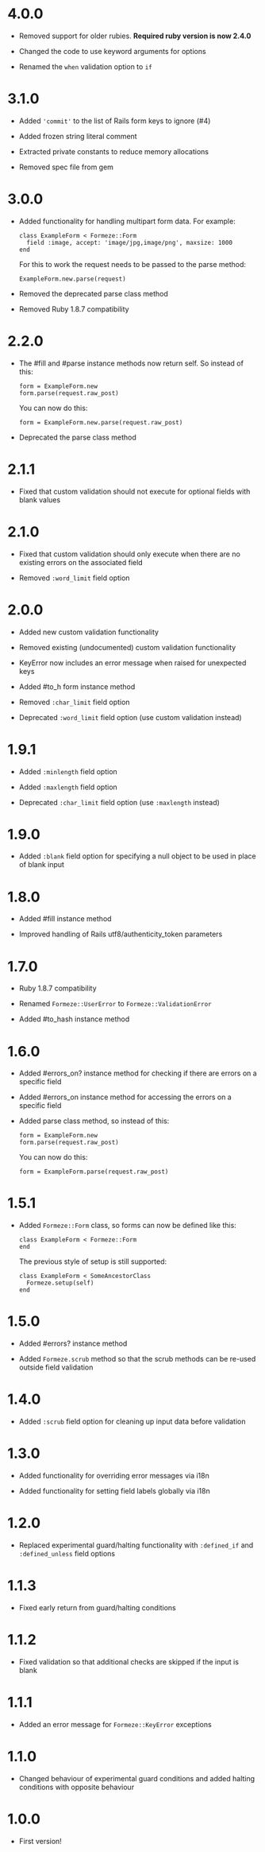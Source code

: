 # 4.0.0

* Removed support for older rubies. **Required ruby version is now 2.4.0**

* Changed the code to use keyword arguments for options

* Renamed the `when` validation option to `if`

# 3.1.0

* Added `'commit'` to the list of Rails form keys to ignore (#4)

* Added frozen string literal comment

* Extracted private constants to reduce memory allocations

* Removed spec file from gem

# 3.0.0

* Added functionality for handling multipart form data. For example:

      class ExampleForm < Formeze::Form
        field :image, accept: 'image/jpg,image/png', maxsize: 1000
      end

  For this to work the request needs to be passed to the parse method:

      ExampleForm.new.parse(request)

* Removed the deprecated parse class method

* Removed Ruby 1.8.7 compatibility

# 2.2.0

* The #fill and #parse instance methods now return self. So instead of this:

      form = ExampleForm.new
      form.parse(request.raw_post)

  You can now do this:

      form = ExampleForm.new.parse(request.raw_post)

* Deprecated the parse class method

# 2.1.1

* Fixed that custom validation should not execute for optional fields with blank values

# 2.1.0

* Fixed that custom validation should only execute when there are no existing errors on the associated field

* Removed `:word_limit` field option

# 2.0.0

* Added new custom validation functionality

* Removed existing (undocumented) custom validation functionality

* KeyError now includes an error message when raised for unexpected keys

* Added #to_h form instance method

* Removed `:char_limit` field option

* Deprecated `:word_limit` field option (use custom validation instead)

# 1.9.1

* Added `:minlength` field option

* Added `:maxlength` field option

* Deprecated `:char_limit` field option (use `:maxlength` instead)

# 1.9.0

* Added `:blank` field option for specifying a null object to be used in place of blank input

# 1.8.0

* Added #fill instance method

* Improved handling of Rails utf8/authenticity_token parameters

# 1.7.0

* Ruby 1.8.7 compatibility

* Renamed `Formeze::UserError` to `Formeze::ValidationError`

* Added #to_hash instance method

# 1.6.0

* Added #errors_on? instance method for checking if there are errors on a specific field

* Added #errors_on instance method for accessing the errors on a specific field

* Added parse class method, so instead of this:

      form = ExampleForm.new
      form.parse(request.raw_post)

  You can now do this:

      form = ExampleForm.parse(request.raw_post)

# 1.5.1

* Added `Formeze::Form` class, so forms can now be defined like this:

      class ExampleForm < Formeze::Form
      end

  The previous style of setup is still supported:

      class ExampleForm < SomeAncestorClass
        Formeze.setup(self)
      end

# 1.5.0

* Added #errors? instance method

* Added `Formeze.scrub` method so that the scrub methods can be re-used outside field validation

# 1.4.0

* Added `:scrub` field option for cleaning up input data before validation

# 1.3.0

* Added functionality for overriding error messages via i18n

* Added functionality for setting field labels globally via i18n

# 1.2.0

* Replaced experimental guard/halting functionality with `:defined_if` and `:defined_unless` field options

# 1.1.3

* Fixed early return from guard/halting conditions

# 1.1.2

* Fixed validation so that additional checks are skipped if the input is blank

# 1.1.1

* Added an error message for `Formeze::KeyError` exceptions

# 1.1.0

* Changed behaviour of experimental guard conditions and added halting conditions with opposite behaviour

# 1.0.0

* First version!

